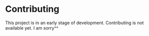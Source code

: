 # Contributing

This project is in an early stage of development. Contributing is not available yet. I am sorry^^
